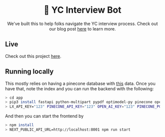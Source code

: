 <h1 align="center">
    💬 YC Interview Bot
</h1>
<p align="center">
We've built this to help folks navigate the YC interview process. Check out our blog post <a href="https://blog.lytix.co/posts/yc-interviewer-bot">here</a> to learn more.
</p>

## Live

Check out this project [here](https://yc-bot.lytix.co/).

## Running locally

This mostly relies on having a pinecone database with [this](https://github.com/mckaywrigley/paul-graham-gpt?tab=readme-ov-file) data. Once you have that, note the index and you can run the backend with the following:

```sh
> cd app
> pip3 install fastapi python-multipart pypdf optimodel-py pinecone openai
> LX_API_KEY="123" PINECONE_API_KEY="123" OPEN_AI_KEY="123" PINECONE_PG_INDEX="index-name" fastapi dev app.py --port 8001
```

And then you can start the frontend by

```sh
> npm install
> NEXT_PUBLIC_API_URL=http://localhost:8001 npm run start
```
